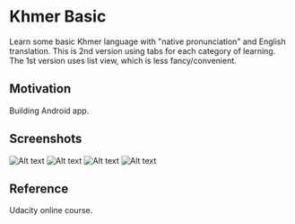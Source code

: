 # Khmer Basic
Learn some basic Khmer language with "native pronunciation" and English translation.
This is 2nd version using tabs for each category of learning. The 1st version uses list view, which is less fancy/convenient.

## Motivation
Building Android app.

## Screenshots
![Alt text](/Screenshot1.png)
![Alt text](/Screenshot2.png)
![Alt text](/Screenshot3.png)
![Alt text](/Screenshot4.png)

## Reference
Udacity online course.
